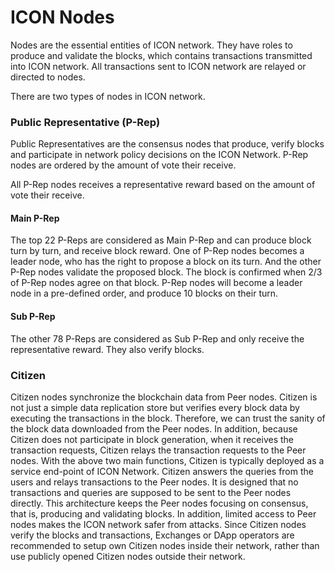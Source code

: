 # ICON Nodes

Nodes are the essential entities of ICON network. They have roles to produce and validate the blocks, which contains transactions transmitted into ICON network. All transactions sent to ICON network are relayed or directed to nodes. 

There are two types of nodes in ICON network.

### Public Representative \(P-Rep\)

Public Representatives are the consensus nodes that produce, verify blocks and participate in network policy decisions on the ICON Network. P-Rep nodes are ordered by the amount of vote their receive.

All P-Rep nodes receives a representative reward based on the amount of vote their receive.

#### Main P-Rep

The top 22 P-Reps are considered as Main P-Rep and can produce block turn by turn, and receive block reward. One of P-Rep nodes becomes a leader node, who has the right to propose a block on its turn. And the other P-Rep nodes validate the proposed block. The block is confirmed when 2/3 of P-Rep nodes agree on that block. P-Rep nodes will become a leader node in a pre-defined order, and produce 10 blocks on their turn.

#### Sub P-Rep

The other 78 P-Reps are considered as Sub P-Rep and only receive the representative reward. They also verify blocks.

### Citizen

Citizen nodes synchronize the blockchain data from Peer nodes. Citizen is not just a simple data replication store but verifies every block data by executing the transactions in the block. Therefore, we can trust the sanity of the block data downloaded from the Peer nodes. In addition, because Citizen does not participate in block generation, when it receives the transaction requests, Citizen relays the transaction requests to the Peer nodes. With the above two main functions, Citizen is typically deployed as a service end-point of ICON Network. Citizen answers the queries from the users and relays transactions to the Peer nodes. It is designed that no transactions and queries are supposed to be sent to the Peer nodes directly. This architecture keeps the Peer nodes focusing on consensus, that is, producing and validating blocks. In addition, limited access to Peer nodes makes the ICON network safer from attacks. Since Citizen nodes verify the blocks and transactions, Exchanges or DApp operators are recommended to setup own Citizen nodes inside their network, rather than use publicly opened Citizen nodes outside their network.